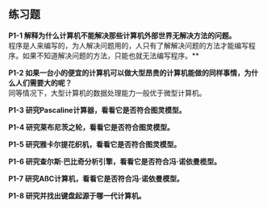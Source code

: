 ## 练习题
**P1-1 解释为什么计算机不能解决那些计算机外部世界无解决方法的问题。**   
程序是人来编写的，为人解决问题用的，人只有了解解决问题的方法才能编写程序。如果不知道解决问题的方法，只能也就无法编写程序。**   

**P1-2 如果一台小的便宜的计算机可以做大型昂贵的计算机能做的同样事情，为什么人们需要大的呢？**   
同等情况下，大型计算机的数据处理能力一般优于微型计算机。   

**P1-3 研究Pascaline计算器，看看它是否符合图灵模型。**   


**P1-4 研究莱布尼茨之轮，看看它是否符合图灵模型。**   


**P1-5 研究雅卡尔提花织机，看看它是否符合图灵模型。**   


**P1-6 研究查尔斯·巴比奇分析引擎，看看它是否符合冯·诺依曼榄型。**   


**P1-7 研究AßC计算机，看看它是否符合冯·诺依曼模型。**   


**P1-8 研究并找出键盘起源于哪一代计算机。**   

